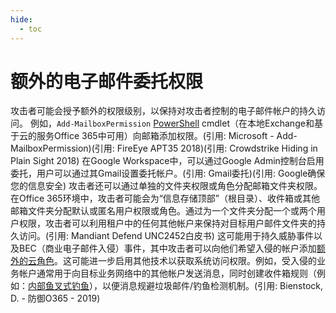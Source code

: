 ```yaml
---
hide:
  - toc
---
```


# 额外的电子邮件委托权限

攻击者可能会授予额外的权限级别，以保持对攻击者控制的电子邮件帐户的持久访问。  例如，<code>Add-MailboxPermission</code> [PowerShell](https://attack.mitre.org/techniques/T1059/001) cmdlet（在本地Exchange和基于云的服务Office 365中可用）向邮箱添加权限。(引用: Microsoft - Add-MailboxPermission)(引用: FireEye APT35 2018)(引用: Crowdstrike Hiding in Plain Sight 2018) 在Google Workspace中，可以通过Google Admin控制台启用委托，用户可以通过其Gmail设置委托帐户。(引用: Gmail委托)(引用: Google确保您的信息安全)  攻击者还可以通过单独的文件夹权限或角色分配邮箱文件夹权限。在Office 365环境中，攻击者可能会为“信息存储顶部”（根目录）、收件箱或其他邮箱文件夹分配默认或匿名用户权限或角色。通过为一个文件夹分配一个或两个用户权限，攻击者可以利用租户中的任何其他帐户来保持对目标用户邮件文件夹的持久访问。(引用: Mandiant Defend UNC2452白皮书)  这可能用于持久威胁事件以及BEC（商业电子邮件入侵）事件，其中攻击者可以向他们希望入侵的帐户添加[额外的云角色](https://attack.mitre.org/techniques/T1098/003)。这可能进一步启用其他技术以获取系统访问权限。例如，受入侵的业务帐户通常用于向目标业务网络中的其他帐户发送消息，同时创建收件箱规则（例如：[内部鱼叉式钓鱼](https://attack.mitre.org/techniques/T1534)），以便消息规避垃圾邮件/钓鱼检测机制。(引用: Bienstock, D. - 防御O365 - 2019)
